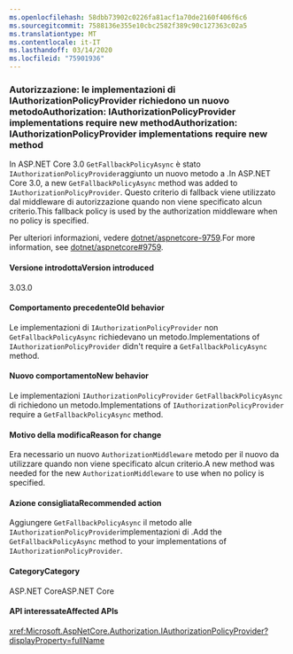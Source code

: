 ```yaml
---
ms.openlocfilehash: 58dbb73902c0226fa81acf1a70de2160f406f6c6
ms.sourcegitcommit: 7588136e355e10cbc2582f389c90c127363c02a5
ms.translationtype: MT
ms.contentlocale: it-IT
ms.lasthandoff: 03/14/2020
ms.locfileid: "75901936"
---
```

### <a name="authorization-iauthorizationpolicyprovider-implementations-require-new-method"></a><span data-ttu-id="575d0-101">Autorizzazione: le implementazioni di IAuthorizationPolicyProvider richiedono un nuovo metodoAuthorization: IAuthorizationPolicyProvider implementations require new method</span><span class="sxs-lookup"><span data-stu-id="575d0-101">Authorization: IAuthorizationPolicyProvider implementations require new method</span></span>

<span data-ttu-id="575d0-102">In ASP.NET Core 3.0 `GetFallbackPolicyAsync` è stato `IAuthorizationPolicyProvider`aggiunto un nuovo metodo a .</span><span class="sxs-lookup"><span data-stu-id="575d0-102">In ASP.NET Core 3.0, a new `GetFallbackPolicyAsync` method was added to `IAuthorizationPolicyProvider`.</span></span> <span data-ttu-id="575d0-103">Questo criterio di fallback viene utilizzato dal middleware di autorizzazione quando non viene specificato alcun criterio.</span><span class="sxs-lookup"><span data-stu-id="575d0-103">This fallback policy is used by the authorization middleware when no policy is specified.</span></span>

<span data-ttu-id="575d0-104">Per ulteriori informazioni, vedere [dotnet/aspnetcore-9759](https://github.com/dotnet/aspnetcore/pull/9759).</span><span class="sxs-lookup"><span data-stu-id="575d0-104">For more information, see [dotnet/aspnetcore#9759](https://github.com/dotnet/aspnetcore/pull/9759).</span></span>

#### <a name="version-introduced"></a><span data-ttu-id="575d0-105">Versione introdotta</span><span class="sxs-lookup"><span data-stu-id="575d0-105">Version introduced</span></span>

<span data-ttu-id="575d0-106">3.0</span><span class="sxs-lookup"><span data-stu-id="575d0-106">3.0</span></span>

#### <a name="old-behavior"></a><span data-ttu-id="575d0-107">Comportamento precedente</span><span class="sxs-lookup"><span data-stu-id="575d0-107">Old behavior</span></span>

<span data-ttu-id="575d0-108">Le implementazioni di `IAuthorizationPolicyProvider` non `GetFallbackPolicyAsync` richiedevano un metodo.</span><span class="sxs-lookup"><span data-stu-id="575d0-108">Implementations of `IAuthorizationPolicyProvider` didn't require a `GetFallbackPolicyAsync` method.</span></span>

#### <a name="new-behavior"></a><span data-ttu-id="575d0-109">Nuovo comportamento</span><span class="sxs-lookup"><span data-stu-id="575d0-109">New behavior</span></span>

<span data-ttu-id="575d0-110">Le implementazioni `IAuthorizationPolicyProvider` `GetFallbackPolicyAsync` di richiedono un metodo.</span><span class="sxs-lookup"><span data-stu-id="575d0-110">Implementations of `IAuthorizationPolicyProvider` require a `GetFallbackPolicyAsync` method.</span></span>

#### <a name="reason-for-change"></a><span data-ttu-id="575d0-111">Motivo della modifica</span><span class="sxs-lookup"><span data-stu-id="575d0-111">Reason for change</span></span>

<span data-ttu-id="575d0-112">Era necessario un nuovo `AuthorizationMiddleware` metodo per il nuovo da utilizzare quando non viene specificato alcun criterio.</span><span class="sxs-lookup"><span data-stu-id="575d0-112">A new method was needed for the new `AuthorizationMiddleware` to use when no policy is specified.</span></span>

#### <a name="recommended-action"></a><span data-ttu-id="575d0-113">Azione consigliata</span><span class="sxs-lookup"><span data-stu-id="575d0-113">Recommended action</span></span>

<span data-ttu-id="575d0-114">Aggiungere `GetFallbackPolicyAsync` il metodo alle `IAuthorizationPolicyProvider`implementazioni di .</span><span class="sxs-lookup"><span data-stu-id="575d0-114">Add the `GetFallbackPolicyAsync` method to your implementations of `IAuthorizationPolicyProvider`.</span></span>

#### <a name="category"></a><span data-ttu-id="575d0-115">Category</span><span class="sxs-lookup"><span data-stu-id="575d0-115">Category</span></span>

<span data-ttu-id="575d0-116">ASP.NET Core</span><span class="sxs-lookup"><span data-stu-id="575d0-116">ASP.NET Core</span></span>

#### <a name="affected-apis"></a><span data-ttu-id="575d0-117">API interessate</span><span class="sxs-lookup"><span data-stu-id="575d0-117">Affected APIs</span></span>

<xref:Microsoft.AspNetCore.Authorization.IAuthorizationPolicyProvider?displayProperty=fullName>

<!-- 

#### Affected APIs

`T:Microsoft.AspNetCore.Authorization.IAuthorizationPolicyProvider`

-->
